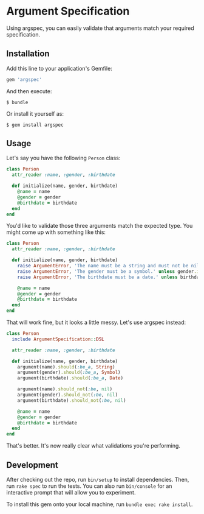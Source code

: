 # Argument Specification

Using argspec, you can easily validate that arguments match your required specification.

## Installation

Add this line to your application's Gemfile:

```ruby
gem 'argspec'
```

And then execute:

    $ bundle

Or install it yourself as:

    $ gem install argspec

## Usage

Let's say you have the following ```Person``` class:

```ruby
class Person
  attr_reader :name, :gender, :birthdate

  def initialize(name, gender, birthdate)
    @name = name
    @gender = gender
    @birthdate = birthdate
  end
end
```

You'd like to validate those three arguments match the expected type. You might come up with something like this:

```ruby
class Person
  attr_reader :name, :gender, :birthdate

  def initialize(name, gender, birthdate)
    raise ArgumentError, 'The name must be a string and must not be nil.' if !name.is_a?(String) || name.empty?
    raise ArgumentError, 'The gender must be a symbol.' unless gender.is_a?(Symbol)
    raise ArgumentError, 'The birthdate must be a date.' unless birthdate.is_a?(Date)

    @name = name
    @gender = gender
    @birthdate = birthdate
  end
end
```

That will work fine, but it looks a little messy. Let's use argspec instead:

```ruby
class Person
  include ArgumentSpecification::DSL

  attr_reader :name, :gender, :birthdate

  def initialize(name, gender, birthdate)
    argument(name).should(:be_a, String)
    argument(gender).should(:be_a, Symbol)
    argument(birthdate).should(:be_a, Date)

    argument(name).should_not(:be, nil)
    argument(gender).should_not(:be, nil)
    argument(birthdate).should_not(:be, nil)

    @name = name
    @gender = gender
    @birthdate = birthdate
  end
end
```

That's better. It's now really clear what validations you're performing.

## Development

After checking out the repo, run `bin/setup` to install dependencies. Then, run `rake spec` to run the tests. You can also run `bin/console` for an interactive prompt that will allow you to experiment.

To install this gem onto your local machine, run `bundle exec rake install`.
